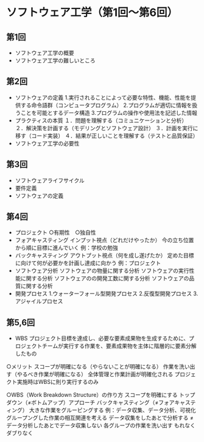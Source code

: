# ソフトウェア工学（第1回～第6回）

## 第1回
- ソフトウェア工学の概要
- ソフトウェア工学の難しいところ

## 第2回 
- ソフトウェアの定義
1.実行されることによって必要な特性、機能、性能を提供する命令語群（コンピュータプログラム） 
2.プログラムが適切に情報を扱うことを可能とするデータ構造 
3.プログラムの操作や使用法を記述した情報 
- プラクティスの本質
１．問題を理解する（コミュニケーションと分析）
２．解決策を計画する（モデリングとソフトウェア設計）
３．計画を実行に移す（コード実装）
４．結果が正しいことを理解する（テストと品質保証）
- ソフトウェア工学の必要性

## 第3回
- ソフトウェアライフサイクル
- 要件定義
- ソフトウェアの定義

## 第4回
- プロジェクト
○有期性　○独自性
- フォアキャスティング
インプット視点（どれだけやったか）
今の立ち位置から順に目標に進んでいく
例：学校の勉強
- バックキャスティング
アウトプット視点（何を成し遂げたか）
定めた目標に向けて何が必要かを計画し達成に向かう
例：プロジェクト
- ソフトウェア分析
ソフトウェアの物量に関する分析
ソフトウェアの実行性能に関する分析
ソフトウェアのの開発工数に関する分析
ソフトウェアの品質に関する分析
- 開発プロセス
1.ウォーターフォール型開発プロセス
2.反復型開発プロセス
3.アジャイルプロセス
## 第5,6回
- WBS
プロジェクト目標を達成し、必要な要素成果物を生成するために、プロジェクトチームが実行する作業を、要素成果物を主体に階層的に要素分解したもの

○メリット
スコープが明確になる（やらないことが明確になる）
作業を洗い出す（やるべき作業が明確になる）
全体管理と作業計画が明確化される
プロジェクト実施時はWBSに則り実行するのみ

○WBS（Work Breakdown Structure）の作り方
スコープを明確にする
トップダウン（≠ボトムアップ）アプローチ
バックキャスティング（≠フォアキャスティング）
大きな作業をグルーピングする
例：データ収集、データ分析、可視化
グループングした作業の相互関連を考える
データ収集をしたあとで分析する
≠　データ分析したあとでデータ収集しない
各グループの作業を洗い出す
もれなくダブりなく

